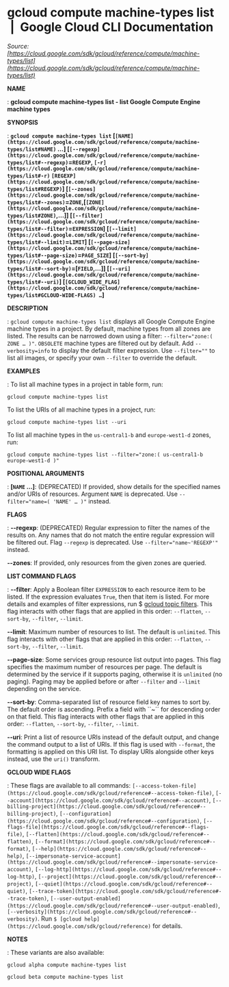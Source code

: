# gcloud compute machine-types list  |  Google Cloud CLI Documentation

*Source: [https://cloud.google.com/sdk/gcloud/reference/compute/machine-types/list](https://cloud.google.com/sdk/gcloud/reference/compute/machine-types/list)*

**NAME**

: **gcloud compute machine-types list - list Google Compute Engine machine types**

**SYNOPSIS**

: **`gcloud compute machine-types list` [`[NAME](https://cloud.google.com/sdk/gcloud/reference/compute/machine-types/list#NAME)` …] [`[--regexp](https://cloud.google.com/sdk/gcloud/reference/compute/machine-types/list#--regexp)`=`REGEXP`, `[-r](https://cloud.google.com/sdk/gcloud/reference/compute/machine-types/list#-r)` `[REGEXP](https://cloud.google.com/sdk/gcloud/reference/compute/machine-types/list#REGEXP)`] [`[--zones](https://cloud.google.com/sdk/gcloud/reference/compute/machine-types/list#--zones)`=`ZONE`,[`[ZONE](https://cloud.google.com/sdk/gcloud/reference/compute/machine-types/list#ZONE)`,…]] [`[--filter](https://cloud.google.com/sdk/gcloud/reference/compute/machine-types/list#--filter)`=`EXPRESSION`] [`[--limit](https://cloud.google.com/sdk/gcloud/reference/compute/machine-types/list#--limit)`=`LIMIT`] [`[--page-size](https://cloud.google.com/sdk/gcloud/reference/compute/machine-types/list#--page-size)`=`PAGE_SIZE`] [`[--sort-by](https://cloud.google.com/sdk/gcloud/reference/compute/machine-types/list#--sort-by)`=[`FIELD`,…]] [`[--uri](https://cloud.google.com/sdk/gcloud/reference/compute/machine-types/list#--uri)`] [`[GCLOUD_WIDE_FLAG](https://cloud.google.com/sdk/gcloud/reference/compute/machine-types/list#GCLOUD-WIDE-FLAGS) …`]**

**DESCRIPTION**

: `gcloud compute machine-types list` displays all Google Compute
Engine machine types in a project.
By default, machine types from all zones are listed. The results can be narrowed
down using a filter: `--filter="zone:( ZONE … )"`.
`OBSOLETE` machine types are filtered out by default. Add
`--verbosity=info` to display the default filter expression. Use
`--filter=""` to list all images, or specify your own
`--filter` to override the default.

**EXAMPLES**

: To list all machine types in a project in table form, run:

```
gcloud compute machine-types list
```

To list the URIs of all machine types in a project, run:

```
gcloud compute machine-types list --uri
```

To list all machine types in the
``us-central1-b`` and
``europe-west1-d`` zones, run:

```
gcloud compute machine-types list --filter="zone:( us-central1-b europe-west1-d )"
```

**POSITIONAL ARGUMENTS**

: **[`NAME` …]**:
(DEPRECATED) If provided, show details for the specified names and/or URIs of
resources.
Argument `NAME` is deprecated. Use `--filter="name=( 'NAME'
… )"` instead.

**FLAGS**

: **--regexp**:
(DEPRECATED) Regular expression to filter the names of the results on. Any names
that do not match the entire regular expression will be filtered out.
Flag `--regexp` is deprecated. Use
`--filter="name~'REGEXP'"` instead.

**--zones**:
If provided, only resources from the given zones are queried.

**LIST COMMAND FLAGS**

: **--filter**:
Apply a Boolean filter `EXPRESSION` to each resource item
to be listed. If the expression evaluates `True`, then that item is
listed. For more details and examples of filter expressions, run $ [gcloud topic filters](https://cloud.google.com/sdk/gcloud/reference/topic/filters). This flag
interacts with other flags that are applied in this order:
`--flatten`, `--sort-by`, `--filter`,
`--limit`.

**--limit**:
Maximum number of resources to list. The default is `unlimited`. This
flag interacts with other flags that are applied in this order:
`--flatten`, `--sort-by`, `--filter`,
`--limit`.

**--page-size**:
Some services group resource list output into pages. This flag specifies the
maximum number of resources per page. The default is determined by the service
if it supports paging, otherwise it is `unlimited` (no paging).
Paging may be applied before or after `--filter` and
`--limit` depending on the service.

**--sort-by**:
Comma-separated list of resource field key names to sort by. The default order
is ascending. Prefix a field with ``~´´ for descending order on that
field. This flag interacts with other flags that are applied in this order:
`--flatten`, `--sort-by`, `--filter`,
`--limit`.

**--uri**:
Print a list of resource URIs instead of the default output, and change the
command output to a list of URIs. If this flag is used with
`--format`, the formatting is applied on this URI list. To display
URIs alongside other keys instead, use the `uri()` transform.

**GCLOUD WIDE FLAGS**

: These flags are available to all commands: `[--access-token-file](https://cloud.google.com/sdk/gcloud/reference#--access-token-file)`,
`[--account](https://cloud.google.com/sdk/gcloud/reference#--account)`, `[--billing-project](https://cloud.google.com/sdk/gcloud/reference#--billing-project)`,
`[--configuration](https://cloud.google.com/sdk/gcloud/reference#--configuration)`,
`[--flags-file](https://cloud.google.com/sdk/gcloud/reference#--flags-file)`,
`[--flatten](https://cloud.google.com/sdk/gcloud/reference#--flatten)`, `[--format](https://cloud.google.com/sdk/gcloud/reference#--format)`, `[--help](https://cloud.google.com/sdk/gcloud/reference#--help)`, `[--impersonate-service-account](https://cloud.google.com/sdk/gcloud/reference#--impersonate-service-account)`,
`[--log-http](https://cloud.google.com/sdk/gcloud/reference#--log-http)`,
`[--project](https://cloud.google.com/sdk/gcloud/reference#--project)`, `[--quiet](https://cloud.google.com/sdk/gcloud/reference#--quiet)`, `[--trace-token](https://cloud.google.com/sdk/gcloud/reference#--trace-token)`, `[--user-output-enabled](https://cloud.google.com/sdk/gcloud/reference#--user-output-enabled)`,
`[--verbosity](https://cloud.google.com/sdk/gcloud/reference#--verbosity)`.
Run `$ [gcloud help](https://cloud.google.com/sdk/gcloud/reference)` for details.

**NOTES**

: These variants are also available:

```
gcloud alpha compute machine-types list
```

```
gcloud beta compute machine-types list
```